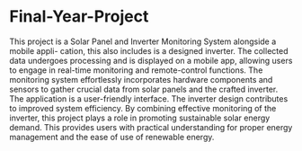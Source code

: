 # Final-Year-Project

This project is a Solar Panel and Inverter Monitoring System alongside a mobile appli-
cation, this also includes is a designed inverter. The collected data undergoes processing
and is displayed on a mobile app, allowing users to engage in real-time monitoring and
remote-control functions. The monitoring system effortlessly incorporates hardware
components and sensors to gather crucial data from solar panels and the crafted inverter.
The application is a user-friendly interface. The inverter design contributes to improved
system efficiency. By combining effective monitoring of the inverter, this project plays
a role in promoting sustainable solar energy demand. This provides users with practical
understanding for proper energy management and the ease of use of renewable energy.
